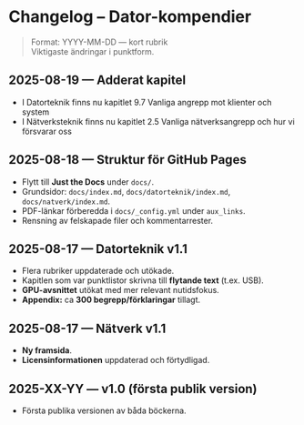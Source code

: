 # Changelog – Dator-kompendier

> Format: YYYY-MM-DD — kort rubrik  
> Viktigaste ändringar i punktform.

## 2025-08-19 — Adderat kapitel
- I Datorteknik finns nu kapitlet 9.7 Vanliga angrepp mot klienter och system
- I Nätverksteknik finns nu kapitlet 2.5 Vanliga nätverksangrepp och hur vi försvarar oss

## 2025-08-18 — Struktur för GitHub Pages
- Flytt till **Just the Docs** under `docs/`.
- Grundsidor: `docs/index.md`, `docs/datorteknik/index.md`, `docs/natverk/index.md`.
- PDF-länkar förberedda i `docs/_config.yml` under `aux_links`.
- Rensning av felskapade filer och kommentarrester.

## 2025-08-17 — Datorteknik v1.1
- Flera rubriker uppdaterade och utökade.
- Kapitlen som var punktlistor skrivna till **flytande text** (t.ex. USB).
- **GPU-avsnittet** utökat med mer relevant nutidsfokus.
- **Appendix:** ca **300 begrepp/förklaringar** tillagt.

## 2025-08-17 — Nätverk v1.1
- **Ny framsida**.
- **Licensinformationen** uppdaterad och förtydligad.

## 2025-XX-YY — v1.0 (första publik version)
- Första publika versionen av båda böckerna.
